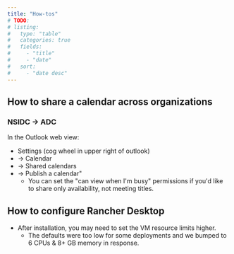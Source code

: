 ```yaml
---
title: "How-tos"
# TODO:
# listing:
#   type: "table"
#   categories: true
#   fields:
#     - "title"
#     - "date"
#   sort:
#     - "date desc"
---
```


## How to share a calendar across organizations

### NSIDC -> ADC

In the Outlook web view:

* Settings (cog wheel in upper right of outlook)
* -> Calendar
* -> Shared calendars
* -> Publish a calendar"
    * You can set the "can view when I'm busy" permissions if you'd like to share only
      availability, not meeting titles.


## How to configure Rancher Desktop

* After installation, you may need to set the VM resource limits higher.
    * The defaults were too low for some deployments and we bumped to 6 CPUs & 8+ GB
      memory in response.

